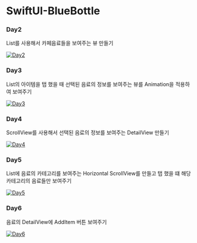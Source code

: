 # SwiftUI-BlueBottle

### Day2

List를 사용해서 카페음료들을 보여주는 뷰 만들기

[![Day2](https://img.shields.io/badge/Day2-List_View-FA7343?style=for-the-badge&logo=swift&logoColor=white)](https://github.com/roox2/SwiftUI-Day2-BlueBottle-List)

### Day3

List의 아이템을 탭 했을 때 선택된 음료의 정보를 보여주는 뷰를 Animation을 적용하여 보여주기

[![Day3](https://img.shields.io/badge/Day3-Tap_gesture_with_animation-FA7343?style=for-the-badge&logo=swift&logoColor=white)](https://github.com/roox2/SwiftUI-Day3-BlueBottle-Animation)

### Day4

ScrollView를 사용해서 선택된 음료의 정보를 보여주는 DetailView 만들기

[![Day4](https://img.shields.io/badge/Day4-Detail_View_with_scroll_view-FA7343?style=for-the-badge&logo=swift&logoColor=white)](https://github.com/roox2/SwiftUI-Day4-BlueBottle-DetailScrollView)

### Day5

List에 음료의 카테고리를 보여주는 Horizontal ScrollView를 만들고 탭 했을 떄 해당 카테고리의 음료들만 보여주기

[![Day5](https://img.shields.io/badge/Day5-horizontal_scroll_view-FA7343?style=for-the-badge&logo=swift&logoColor=white)](https://github.com/roox2/SwiftUI-Day5-BlueBottle-DrinkCategory)

### Day6

음료의 DetailView에 AddItem 버튼 보여주기

[![Day6](https://img.shields.io/badge/Day6-AddItem_Button-FA7343?style=for-the-badge&logo=swift&logoColor=white)](https://github.com/roox2/SwiftUI-Day6-BlueBottle-AddItemButton)
